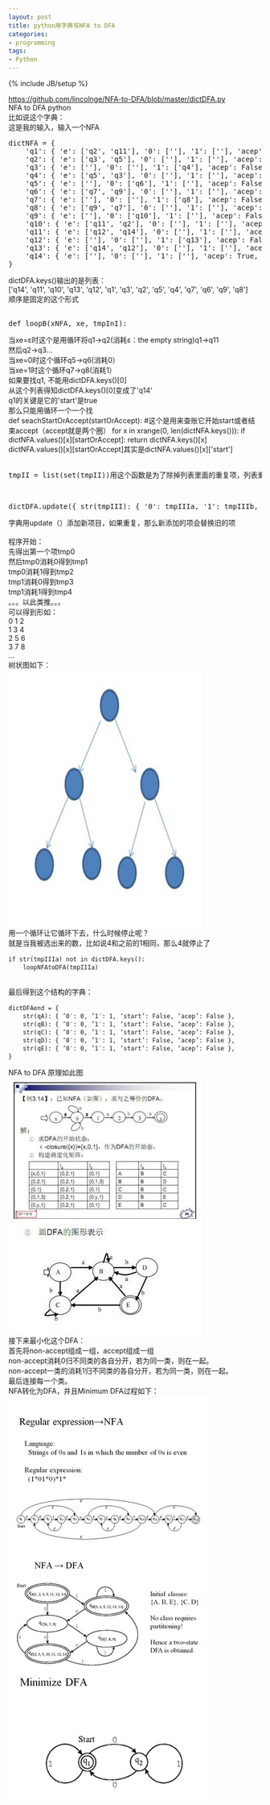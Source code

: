 ```yaml
---
layout: post
title: python用字典写NFA to DFA
categories:
- programming
tags:
- Python
---
```

{% include JB/setup %}

<div><a href="https://github.com/lincolnge/NFA-to-DFA/blob/master/dictDFA.py">https://github.com/lincolnge/NFA-to-DFA/blob/master/dictDFA.py</a></div>

<div>NFA to DFA python</div>
比如说这个字典：

<div>
这是我的输入，输入一个NFA
<pre>
dictNFA = {
    'q1': { 'e': ['q2', 'q11'], '0': [''], '1': [''], 'acep': False, 'start': True },
    'q2': { 'e': ['q3', 'q5'], '0': [''], '1': [''], 'acep': False, 'start': False },
    'q3': { 'e': [''], '0': [''], '1': ['q4'], 'acep': False, 'start': False },
    'q4': { 'e': ['q5', 'q3'], '0': [''], '1': [''], 'acep': False, 'start': False },
    'q5': { 'e': [''], '0': ['q6'], '1': [''], 'acep': False, 'start': False },
    'q6': { 'e': ['q7', 'q9'], '0': [''], '1': [''], 'acep': False, 'start': False },
    'q7': { 'e': [''], '0': [''], '1': ['q8'], 'acep': False, 'start': False },
    'q8': { 'e': ['q9', 'q7'], '0': [''], '1': [''], 'acep': False, 'start': False },
    'q9': { 'e': [''], '0': ['q10'], '1': [''], 'acep': False, 'start': False },
    'q10': { 'e': ['q11', 'q2'], '0': [''], '1': [''], 'acep': False, 'start': False },
    'q11': { 'e': ['q12', 'q14'], '0': [''], '1': [''], 'acep': False, 'start': False },
    'q12': { 'e': [''], '0': [''], '1': ['q13'], 'acep': False, 'start': False },
    'q13': { 'e': ['q14', 'q12'], '0': [''], '1': [''], 'acep': False, 'start': False },
    'q14': { 'e': [''], '0': [''], '1': [''], 'acep': True, 'start': False },
}
</pre>

</div>

<div>dictDFA.keys()输出的是列表：</div>
    ['q14', 'q11', 'q10', 'q13', 'q12', 'q1', 'q3', 'q2', 'q5', 'q4', 'q7', 'q6', 'q9', 'q8']
<div>顺序是固定的这个形式</div>
<br />

<pre>def loopB(xNFA, xe, tmpInI):</pre>
<div>当xe=ε时这个是用循环将q1-&gt;q2(消耗<span>ε：the empty string)q1-&gt;q11</span></div>
<div>然后q2-&gt;q3...</div>
<div>当xe=0时这个循环q5-&gt;q6(消耗0）</div>
<div>当xe=1时这个循环q7-&gt;q8(消耗1）</div>

<div>如果要找q1, 不能用dictDFA.keys()[0]</div>
<div>从这个列表得知dictDFA.keys()[0]变成了'q14'</div>

<div>q1的关键是它的'start'是true</div>
<div>那么只能用循环一个一个找</div>

<div>
    def seachStartOrAccept(startOrAccept): #这个是用来查账它开始start或者结束accept（accept就是两个圈）
        for x in xrange(0, len(dictNFA.keys())):
            if dictNFA.values()[x][startOrAccept]:
                return dictNFA.keys()[x]
    dictNFA.values()[x][startOrAccept]其实是dictNFA.values()[x]['start']
</div>

<br />
<pre>tmpII = list(set(tmpII))用这个函数是为了除掉列表里面的重复项，列表重复是允许的，字典里面重复是不允许的。</pre>
<br />
<pre>dictDFA.update({ str(tmpIII): { '0': tmpIIIa, '1': tmpIIIb, 'start': False, 'acep': False } })</pre>
<div>字典用update（）添加新项目，如果重复，那么新添加的项会替换旧的项</div>
<br />
<div>程序开始：</div>
<div>先得出第一个项tmp0</div>
<div>然后tmp0消耗0得到tmp1</div>
<div>tmp0消耗1得到tmp2</div>
<div>tmp1消耗0得到tmp3</div>
<div>tmp1消耗1得到tmp4</div>
<div>。。。以此类推。。。</div>
<div>可以得到形如：</div>
<div>0 1 2</div>
<div>1 3 4</div>
<div>2 5 6</div>
<div>3 7 8</div>
<div>...</div>
<div>树状图如下：</div>

<div>
<img alt="" src="/files/images/626a2e8dgd818660c407d&amp;690.jpg" width="385" height="509" name="image_operate_22101363499632793" />
</div>

<div>用一个循环让它循环下去，什么时候停止呢？</div>
<div>就是当我被选出来的数，比如说4和之前的1相同，那么4就停止了</div>

    if str(tmpIIIa) not in dictDFA.keys():
        loopNFAtoDFA(tmpIIIa)

<br />

<div>最后得到这个结构的字典：</div>

    dictDFAend = {
        str(qA): { ’0′: 0, ’1′: 1, ‘start’: False, ‘acep’: False },
        str(qB): { ’0′: 0, ’1′: 1, ‘start’: False, ‘acep’: False },
        str(qC): { ’0′: 0, ’1′: 1, ‘start’: False, ‘acep’: False },
        str(qD): { ’0′: 0, ’1′: 1, ‘start’: False, ‘acep’: False },
        str(qE): { ’0′: 0, ’1′: 1, ‘start’: False, ‘acep’: False },
    }

<div>NFA to DFA 原理如此图</div>

<div>
<img alt="" src="/files/images/626a2e8dgd8187db392c5&amp;690.jpg" width="385" height="509" name="image_operate_22101363499632793" />
</div>

<div>接下来最小化这个DFA：</div>

<div>首先将non-accept组成一组，accept组成一组</div>
<div>non-accept消耗0归不同类的各自分开，若为同一类，则在一起。</div>
<div>non-accept一类的消耗1归不同类的各自分开，若为同一类，则在一起。</div>
<div>最后连接每一个类。</div>

<div>NFA转化为DFA，并且Minimum DFA过程如下：</div>

<div>
<img alt="" src="/files/images/626a2e8dgd81895f987bd&amp;690.jpg" width="397" height="800" name="image_operate_62251363500041337" />
</div>

